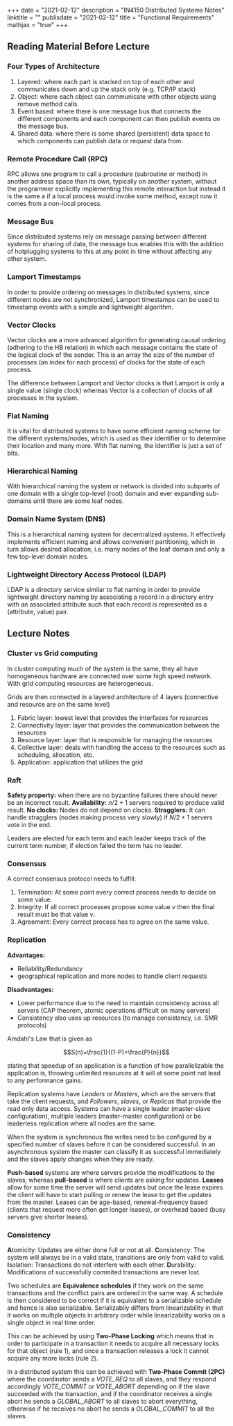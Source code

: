 +++
date = "2021-02-12"
description = "IN4150 Distributed Systems Notes"
linktitle = ""
publisdate = "2021-02-12"
title = "Functional Requirements"
mathjax = "true"
+++

## Reading Material Before Lecture

### Four Types of Architecture

1. Layered: where each part is stacked on top of each other and communicates down and up the stack only (e.g. TCP/IP stack)
2. Object: where each object can communicate with other objects using remove method calls.
3. Event based: where there is one message bus that connects the different components and each component can then publish events on the message bus.
4. Shared data: where there is some shared (persistent) data space to which components can publish data or request data from.

### Remote Procedure Call (RPC)

RPC allows one program to call a procedure (subroutine or method) in another address space than its own, typically on another system, without the programmer explicitly implementing this remote interaction but instead it is the same a if a local process would invoke some method, except now it comes from a non-local process.

### Message Bus

Since distributed systems rely on message passing between different systems for sharing of data, the message bus enables this with the addition of hotplugging systems to this at any point in time without affecting any other system.

### Lamport Timestamps

In order to provide ordering on messages in distributed systems, since different nodes are not synchronized, Lamport timestamps can be used to timestamp events with a simple and lightweight algorithm.

### Vector Clocks

Vector clocks are a more advanced algorithm for generating causal ordering (adhering to the HB relation) in which each message contains the state of the logical clock of the sender. This is an array the size of the number of processes (an index for each process) of clocks for the state of each process.

The difference between Lamport and Vector clocks is that Lamport is only a single value (single clock) whereas Vector is a collection of clocks of all processes in the system.

### Flat Naming

It is vital for distributed systems to have some efficient naming scheme for the different systems/nodes, which is used as their identifier or to determine their location and many more. With flat naming, the identifier is just a set of bits.

### Hierarchical Naming

With hierarchical naming the system or network is divided into subparts of one domain with a single top-level (root) domain and ever expanding sub-domains until there are some leaf nodes.

### Domain Name System (DNS)

This is a hierarchical naming system for decentralized systems. It effectively implements efficient naming and allows convenient partitioning, which in turn allows desired allocation, i.e. many nodes of the leaf domain and only a few top-level domain nodes.

### Lightweight Directory Access Protocol (LDAP)

LDAP is a directory service similar to flat naming in order to provide lightweight directory naming by associating a record in a directory entry with an associated attribute such that each record is represented as a (attribute, value) pair.

## Lecture Notes

### Cluster vs Grid computing

In cluster computing much of the system is the same, they all have homogeneous hardware are connected over some high speed network. With grid computing resources are heterogeneous.

Grids are then connected in a layered architecture of 4 layers (connective and resource are on the same level)

1. Fabric layer: lowest level that provides the interfaces for resources
2. Connectivity layer: layer that provides the communication between the resources
3. Resource layer: layer that is responsible for managing the resources
4. Collective layer: deals with handling the access to the resources such as scheduling, allocation, etc.
5. Application: application that utilizes the grid

### Raft

**Safety property:** when there are no byzantine failures there should never be an incorrect result.
**Availability:**  $n/2+1$ servers required to produce valid result.
**No clocks:** Nodes do not depend on clocks.
**Stragglers:** It can handle stragglers (nodes making process very slowly) if $N/2+1$ servers vote in the end.

Leaders are elected for each term and each leader keeps track of the current term number, if election failed the term has no leader.

### Consensus

A correct consensus protocol needs to fulfill:

1. Termination: At some point every correct process needs to decide on some value.
2. Integrity: If all correct processes propose some value $v$ then the final result must be that value $v$.
3. Agreement: Every correct process has to agree on the same value.

### Replication

**Advantages:**

- Reliability/Redundancy
- geographical replication and more nodes to handle client requests

**Disadvantages:**

- Lower performance due to the need to maintain consistency across all servers (CAP theorem, atomic operations difficult on many servers)
- Consistency also uses up resources (to manage consistency, i.e. SMR protocols)

Amdahl's Law that is given as

$$S(n)=\frac{1}{(1-P)+\frac{P}{n}}$$

stating that speedup of an application is a function of how parallelizable the application is, throwing unlimited resources at it will at some point not lead to any performance gains.

Replication systems have _Leaders_ or _Masters_, which are the servers that take the client requests, and _Followers_, _slaves_, or _Replicas_ that provide the read only data access. Systems can have a single leader (master-slave configuration), multiple leaders (master-master configuration) or be leaderless replication where all nodes are the same.

When the system is synchronous the writes need to be configured by a specified number of slaves before it can be considered successful. In an asynchronous system the master can classify it as successful immediately and the slaves apply changes when they are ready.

**Push-based** systems are where servers provide the modifications to the slaves, whereas **pull-based** is where clients are asking for updates. **Leases** allow for some time the server will send updates but once the lease expires the client will have to start pulling or renew the lease to get the updates from the master. Leases can be age-based, renewal-frequency based (clients that request more often get longer leases), or overhead based (busy servers give shorter leases).

### Consistency

**A**tomicity: Updates are either done full or not at all.
**C**onsistency: The system will always be in a valid state, transitions are only from valid to valid.
**I**solation: Transactions do not interfere with each other.
**D**urability: Modifications of successfully commited transactions are never lost.

Two schedules are **Equivalence schedules** if they work on the same transactions and the conflict pairs are ordered in the same way. A schedule is then considered to be correct if it is equivalent to a serializable schedule and hence is also serializable. Serializabily differs from linearizability in that it works on multiple objects in arbitrary order while linearizability works on a single object in real time order.

This can be achieved by using **Two-Phase Locking** which means that in order to participate in a transaction it needs to acquire all necessary locks for that object (rule 1), and once a transaction releases a lock it cannot acquire any more locks (rule 2).

In a distributed system this can be achieved with **Two-Phase Commit (2PC)** where the coordinator sends a _VOTE\_REQ_ to all slaves, and they respond accordingly _VOTE\_COMMIT_ or _VOTE\_ABORT_ depending on if the slave succeeded with the transaction, and if the coordinator receives a single abort he sends a _GLOBAL\_ABORT_ to all slaves to abort everything, otherwise if he receives no abort he sends a _GLOBAL\_COMMIT_ to all the slaves.
